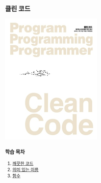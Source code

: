 ## 클린 코드

![Cover](assets/cover.jpg)

### 학습 목차

1. [깨끗한 코드](https://www.notion.so/1-ab303c43de8f413d9028de8117048b37)
2. [의미 있는 이름](https://www.notion.so/2-a858b4116f784ed29fcf165cd5c86f27)
3. [함수](https://www.notion.so/3-1462ee0974224ae3b9d2007453fc4ebd)
